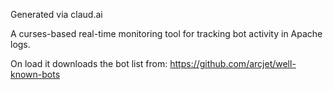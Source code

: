 Generated via claud.ai

A curses-based real-time monitoring tool for tracking bot activity in Apache logs.

On load it downloads the bot list from:
  https://github.com/arcjet/well-known-bots
